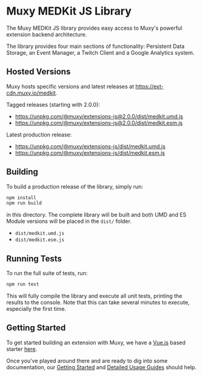 # Muxy MEDKit JS Library

The Muxy MEDKit JS library provides easy access to Muxy's powerful extension backend architecture.

The library provides four main sections of functionality: Persistent Data Storage, an Event Manager,
a Twitch Client and a Google Analytics system.

## Hosted Versions

Muxy hosts specific versions and latest releases at https://ext-cdn.muxy.io/medkit.

Tagged releases (starting with 2.0.0):
* https://unpkg.com/@muxy/extensions-js@2.0.0/dist/medkit.umd.js
* https://unpkg.com/@muxy/extensions-js@2.0.0/dist/medkit.esm.js

Latest production release:
* https://unpkg.com/@muxy/extensions-js/dist/medkit.umd.js
* https://unpkg.com/@muxy/extensions-js/dist/medkit.esm.js

## Building

To build a production release of the library, simply run:

```sh
npm install
npm run build
```

in this directory. The complete library will be built and both UMD and ES Module versions will be
placed in the `dist/` folder.

- `dist/medkit.umd.js`
- `dist/medkit.esm.js`

## Running Tests

To run the full suite of tests, run:

```sh
npm run test
```

This will fully compile the library and execute all unit tests, printing the results to the console.
Note that this can take several minutes to execute, especially the first time.


## Getting Started

To get started building an extension with Muxy, we have a [Vue.js](https://vuejs.org) based starter
[here](https://github.com/muxy/medkit-starter-vue).

Once you've played around there and are ready to dig into some documentation, our
[Getting Started](https://docs.muxy.io/docs/quick-start) and
[Detailed Usage Guides](https://docs.muxy.io/reference/medkit-rest-api) should help.
